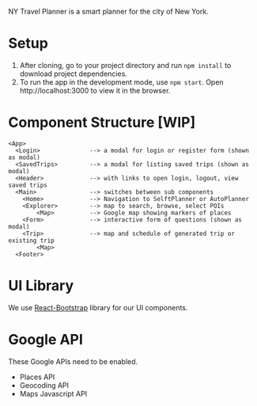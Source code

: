 NY Travel Planner is a smart planner for the city of New York.

# Setup
1. After cloning, go to your project directory and run `npm install` to download project dependencies.
2. To run the app in the development mode, use `npm start`. Open http://localhost:3000 to view it in the browser.

# Component Structure [WIP]
```
<App>
  <Login>              --> a modal for login or register form (shown as modal)
  <SavedTrips>         --> a modal for listing saved trips (shown as modal)
  <Header>             --> with links to open login, logout, view saved trips
  <Main>               --> switches between sub components
    <Home>             --> Navigation to SelftPlanner or AutoPlanner
    <Explorer>         --> map to search, browse, select POIs
        <Map>          --> Google map showing markers of places
    <Form>             --> interactive form of questions (shown as modal)
    <Trip>             --> map and schedule of generated trip or existing trip
        <Map>
  <Footer>
```

# UI Library
We use [React-Bootstrap](https://react-bootstrap.github.io/) library for our UI components.

# Google API
These Google APIs need to be enabled.
* Places API
* Geocoding API
* Maps Javascript API
